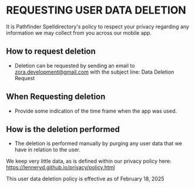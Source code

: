 # REQUESTING USER DATA DELETION

It is Pathfinder Spelldirectory's policy to respect your privacy regarding any information we may collect from you across our mobile app.

## How to request deletion
- Deletion can be requested by sending an email to zora.development@gmail.com with the subject line: Data Deletion Request

## When Requesting deletion
- Provide some indication of the time frame when the app was used.

## How is the deletion performed
- The deletion is performed manually by purging any user data that we have in relation to the user. 

We keep very little data, as is defined within our privacy policy here: https://lenneryd.github.io/privacy/policy.html

This user data deletion policy is effective as of February 18, 2025
